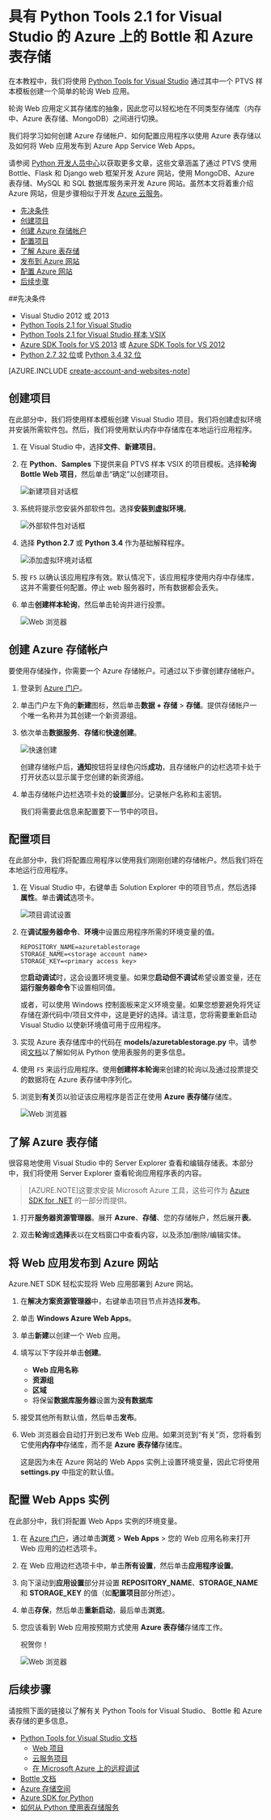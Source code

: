 <properties 
	pageTitle="具有 Python Tools 2.1 for Visual Studio 的 Azure 上的 Bottle 和 Azure 表存储" 
	description="了解如何使用 Python Tools for Visual Studio 来创建 Bottle 应用程序，该应用程序在 Azure 表存储中存储数据并且可以部署到 Azure 网站。" 
	services="app-service\web" 
	documentationCenter="python" 
	authors="huguesv" 
	manager="wpickett" 
	editor=""/>

<tags 
	ms.service="app-service-web" 
	ms.date="04/16/2015" 
	wacn.date="08/29/2015"/>




# 具有 Python Tools 2.1 for Visual Studio 的 Azure 上的 Bottle 和 Azure 表存储 

在本教程中，我们将使用 [Python Tools for Visual Studio] 通过其中一个 PTVS 样本模板创建一个简单的轮询 Web 应用。<!--还以[视频](https://www.youtube.com/watch?v=GJXDGaEPy94)形式提供了本教程。-->

轮询 Web 应用定义其存储库的抽象，因此您可以轻松地在不同类型存储库（内存中、Azure 表存储、MongoDB）之间进行切换。

我们将学习如何创建 Azure 存储帐户、如何配置应用程序以使用 Azure 表存储以及如何将 Web 应用发布到 <!--[-->Azure App Service Web Apps<!--](http://go.microsoft.com/fwlink/?LinkId=529714)-->。

请参阅 [Python 开发人员中心]以获取更多文章，这些文章涵盖了通过 PTVS 使用 Bottle、Flask 和 Django web 框架开发 Azure 网站，使用 MongoDB、Azure 表存储、MySQL 和 SQL 数据库服务来开发 Azure 网站。虽然本文将着重介绍 Azure 网站，但是步骤相似于开发 [Azure 云服务]。

+ [先决条件](#prerequisites)
+ [创建项目](#create-the-project)
+ [创建 Azure 存储帐户](#create-an-azure-storage-account)
+ [配置项目](#configure-the-project)
+ [了解 Azure 表存储](#explore-the-azure-table-storage)
+ [发布到 Azure 网站](#publish-to-an-azure-website)
+ [配置 Azure 网站](#configure-the-azure-website)
+ [后续步骤](#next-steps)

##<a name="prerequisites"></a>先决条件

 - Visual Studio 2012 或 2013
 - [Python Tools 2.1 for Visual Studio]
 - [Python Tools 2.1 for Visual Studio 样本 VSIX]
 - [Azure SDK Tools for VS 2013] 或 [Azure SDK Tools for VS 2012]
 - [Python 2.7 32 位]或 [Python 3.4 32 位]

[AZURE.INCLUDE [create-account-and-websites-note](../includes/create-account-and-websites-note.md)]

## 创建项目

在此部分中，我们将使用样本模板创建 Visual Studio 项目。我们将创建虚拟环境并安装所需软件包。然后，我们将使用默认内存中存储库在本地运行应用程序。

1.  在 Visual Studio 中，选择**文件**、**新建项目**。

1.  在 **Python**、**Samples** 下提供来自 PTVS 样本 VSIX 的项目模板。选择**轮询 Bottle Web 项目**，然后单击“确定”以创建项目。

  	![新建项目对话框](./media/web-sites-python-ptvs-bottle-table-storage/PollsBottleNewProject.png)

1.  系统将提示您安装外部软件包。选择**安装到虚拟环境**。

  	![外部软件包对话框](./media/web-sites-python-ptvs-bottle-table-storage/PollsBottleExternalPackages.png)

1.  选择 **Python 2.7** 或 **Python 3.4** 作为基础解释程序。

  	![添加虚拟环境对话框](./media/web-sites-python-ptvs-bottle-table-storage/PollsCommonAddVirtualEnv.png)

1.  按 `F5` 以确认该应用程序有效。默认情况下，该应用程序使用内存中存储库，这并不需要任何配置。停止 web 服务器时，所有数据都会丢失。

1.  单击**创建样本轮询**，然后单击轮询并进行投票。

  	![Web 浏览器](./media/web-sites-python-ptvs-bottle-table-storage/PollsBottleInMemoryBrowser.png)

## 创建 Azure 存储帐户

要使用存储操作，你需要一个 Azure 存储帐户。可通过以下步骤创建存储帐户。

1.  登录到 [Azure 门户]。

2. 单击门户左下角的**新建**图标，然后单击**数据 + 存储** > **存储**。提供存储帐户一个唯一名称并为其创建一个新<!--[-->资源组<!--](/documentation/articles/resource-group-overview)-->。

1.  依次单击**数据服务**、**存储**和**快速创建**。

  	![快速创建](./media/web-sites-python-ptvs-bottle-table-storage/PollsCommonAzureStorageCreate.png)

	创建存储帐户后，**通知**按钮将呈绿色闪烁**成功**，且存储帐户的边栏选项卡处于打开状态以显示属于您创建的新资源组。

  	<!-- ![Quick Create](./media/web-sites-python-ptvs-bottle-table-storage/PollsCommonAzureStorageCreate.png) -->

5. 单击存储帐户边栏选项卡处的**设置**部分。记录帐户名称和主密钥。

	我们将需要此信息来配置要下一节中的项目。

## 配置项目

在此部分中，我们将配置应用程序以使用我们刚刚创建的存储帐户。然后我们将在本地运行应用程序。

1.  在 Visual Studio 中，右键单击 Solution Explorer 中的项目节点，然后选择**属性**。单击**调试**选项卡。

  	![项目调试设置](./media/web-sites-python-ptvs-bottle-table-storage/PollsBottleAzureTableStorageProjectDebugSettings.png)

1.  在**调试服务器命令**、**环境**中设置应用程序所需的环境变量的值。

        REPOSITORY_NAME=azuretablestorage
        STORAGE_NAME=<storage account name>
        STORAGE_KEY=<primary access key>

    您**启动调试**时，这会设置环境变量。如果您**启动但不调试**希望设置变量，还在**运行服务器命令**下设置相同值。

    或者，可以使用 Windows 控制面板来定义环境变量。如果您想要避免将凭证存储在源代码中/项目文件中，这是更好的选择。请注意，您将需要重新启动 Visual Studio 以使新环境值可用于应用程序。

1.  实现 Azure 表存储库中的代码在 **models/azuretablestorage.py** 中。请参阅[文档]以了解如何从 Python 使用表服务的更多信息。

1.  使用 `F5` 来运行应用程序。使用**创建样本轮询**来创建的轮询以及通过投票提交的数据将在 Azure 表存储中序列化。

1.  浏览到**有关**页以验证该应用程序是否正在使用 **Azure 表存储**存储库。

  	![Web 浏览器](./media/web-sites-python-ptvs-bottle-table-storage/PollsBottleAzureTableStorageAbout.png)

## 了解 Azure 表存储

很容易地使用 Visual Studio 中的 Server Explorer 查看和编辑存储表。本部分中，我们将使用 Server Explorer 查看轮询应用程序表的内容。

> [AZURE.NOTE]这要求安装 Microsoft Azure 工具，这些可作为 [Azure SDK for .NET] 的一部分而提供。

1.  打开**服务器资源管理器**。展开 **Azure**、**存储**、您的存储帐户，然后展开**表**。

  	<!-- ![Server Explorer](./media/web-sites-python-ptvs-bottle-table-storage/PollsCommonServerExplorer.png) -->

1.  双击**轮询**或**选择**表以在文档窗口中查看内容，以及添加/删除/编辑实体。

  	<!-- ![Table Query Results](./media/web-sites-python-ptvs-bottle-table-storage/PollsCommonServerExplorerTable.png) -->

## 将 Web 应用发布到 Azure 网站

Azure.NET SDK 轻松实现将 Web 应用部署到 Azure 网站。

1.  在**解决方案资源管理器**中，右键单击项目节点并选择**发布**。

  	<!-- ![Publish Web Dialog](./media/web-sites-python-ptvs-bottle-table-storage/PollsCommonPublishWebSiteDialog.png) -->

1.  单击 **Windows Azure Web Apps**。

1.  单击**新建**以创建一个 Web 应用。

1.  填写以下字段并单击**创建**。
	-	**Web 应用名称**
	<!---	**App Service 计划**-->
	-	**资源组**
	-	**区域**
	-	将保留**数据库服务器**设置为**没有数据库**

  	<!-- ![Create Web App on Microsoft Azure Dialog](./media/web-sites-python-ptvs-bottle-table-storage/PollsCommonCreateWebSite.png) -->

1.  接受其他所有默认值，然后单击**发布**。

1.  Web 浏览器会自动打开到已发布 Web 应用。如果浏览到“有关”页，您将看到它使用**内存中**存储库，而不是 **Azure 表存储**存储库。

    这是因为未在 Azure 网站的 Web Apps 实例上设置环境变量，因此它将使用 **settings.py** 中指定的默认值。

## 配置 Web Apps 实例

在此部分中，我们将配置 Web Apps 实例的环境变量。

1.  在 [Azure 门户]，通过单击**浏览** > **Web Apps** > 您的 Web 应用名称来打开 Web 应用的边栏选项卡。

1.  在 Web 应用边栏选项卡中，单击**所有设置**，然后单击**应用程序设置**。

  	<!-- ![Top Menu](./media/web-sites-python-ptvs-bottle-table-storage/PollsCommonWebSiteTopMenu.png) -->

1.  向下滚动到**应用设置**部分并设置 **REPOSITORY_NAME**、**STORAGE_NAME** 和 **STORAGE_KEY** 的值（如**配置项目**部分所述）。

  	<!-- ![App Settings](./media/web-sites-python-ptvs-bottle-table-storage/PollsCommonWebSiteConfigureSettingsTableStorage.png) -->

1. 单击**存保**，然后单击**重新启动**，最后单击**浏览**。

  	<!-- ![Bottom Menu](./media/web-sites-python-ptvs-bottle-table-storage/PollsCommonWebSiteConfigureBottomMenu.png) -->

1.  您应该看到 Web 应用按预期方式使用 **Azure 表存储**存储库工作。

    祝贺你！

  	![Web 浏览器](./media/web-sites-python-ptvs-bottle-table-storage/PollsBottleAzureBrowser.png)

## 后续步骤

请按照下面的链接以了解有关 Python Tools for Visual Studio、 Bottle 和 Azure 表存储的更多信息。

- [Python Tools for Visual Studio 文档]
  - [Web 项目]
  - [云服务项目]
  - [在 Microsoft Azure 上的远程调试]
- [Bottle 文档]
- [Azure 存储空间]
- [Azure SDK for Python]
- [如何从 Python 使用表存储服务]

<!--## 发生的更改
* 有关从网站更改为 App Service 的指南，请参阅：[Azure App Service 及其对现有 Azure 服务的影响](http://go.microsoft.com/fwlink/?LinkId=529714)
* 有关从旧门户更改为新门户的指南，请参阅：[有关在门户中导航的参考](http://go.microsoft.com/fwlink/?LinkId=529715)-->


<!--Link references-->
[Python 开发人员中心]: /develop/python/
[Azure 云服务]: /documentation/articles/cloud-services-python-ptvs
[文档]: /documentation/articles/storage-python-how-to-use-table-storage
[如何从 Python 使用表存储服务]: /documentation/articles/storage-python-how-to-use-table-storage

<!--External Link references-->
[Azure 门户]: https://manage.windowsazure.cn
[Azure SDK for .NET]: /downloads/
[Python Tools for Visual Studio]: https://www.visualstudio.com/zh-cn/features/python-vs
[Python Tools 2.1 for Visual Studio]: http://go.microsoft.com/fwlink/?LinkId=517189
[Python Tools 2.1 for Visual Studio 样本 VSIX]: http://go.microsoft.com/fwlink/?LinkId=517189
[Azure SDK Tools for VS 2013]: http://go.microsoft.com/fwlink/?LinkId=323510
[Azure SDK Tools for VS 2012]: http://go.microsoft.com/fwlink/?LinkId=323511
[Python 2.7 32 位]: http://go.microsoft.com/fwlink/?LinkId=517190
[Python 3.4 32 位]: http://go.microsoft.com/fwlink/?LinkId=517191
[Python Tools for Visual Studio 文档]: http://pytools.codeplex.com/documentation
[Bottle 文档]: http://bottlepy.org/docs/dev/index.html
[在 Microsoft Azure 上的远程调试]: http://pytools.codeplex.com/wikipage?title=Features%20Azure%20Remote%20Debugging
[Web 项目]: http://pytools.codeplex.com/wikipage?title=Features%20Web%20Project
[云服务项目]: http://pytools.codeplex.com/wikipage?title=Features%20Cloud%20Project
[Azure 存储空间]: /documentation/services/storage
[Azure SDK for Python]: https://github.com/Azure/azure-sdk-for-python
 

<!---HONumber=67-->